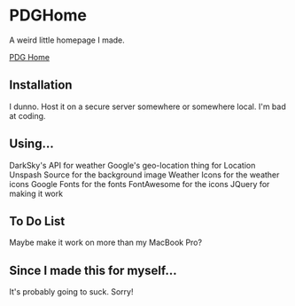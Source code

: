 # PDGHome
A weird little homepage I made.

[PDG Home](http://i.imgur.com/qEUnk6j.jpg)

## Installation
I dunno. Host it on a secure server somewhere or somewhere local. I'm bad at coding.

## Using…
DarkSky's API for weather
Google's geo-location thing for Location
Unspash Source for the background image
Weather Icons for the weather icons
Google Fonts for the fonts
FontAwesome for the icons
JQuery for making it work

## To Do List
Maybe make it work on more than my MacBook Pro? 

## Since I made this for myself…
It's probably going to suck. Sorry!
